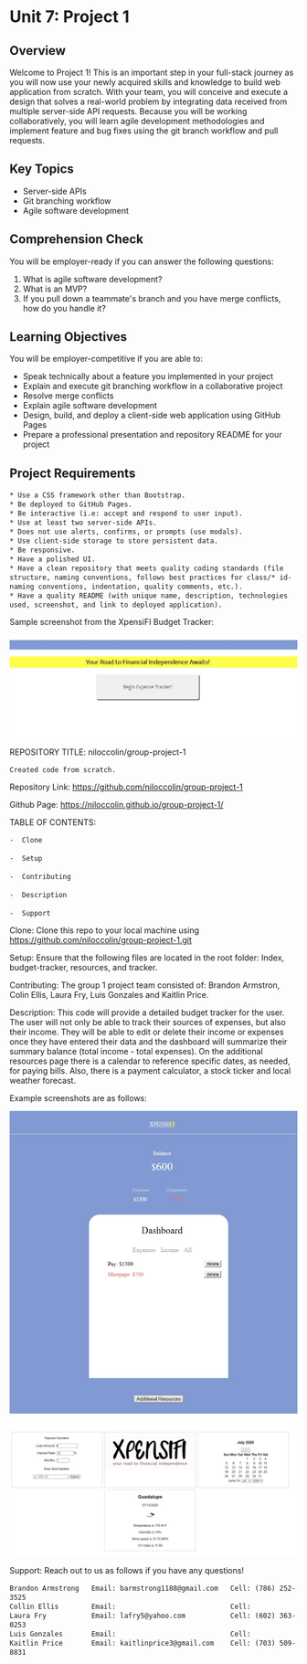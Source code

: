 # Unit 7: Project 1

## Overview
Welcome to Project 1! This is an important step in your full-stack journey as you will now use your newly acquired skills and knowledge to build web application from scratch. With your team, you will conceive and execute a design that solves a real-world problem by integrating data received from multiple server-side API requests. Because you will be working collaboratively, you will learn agile development methodologies and implement feature and bug fixes using the git branch workflow and pull requests.

## Key Topics
* Server-side APIs
* Git branching workflow
* Agile software development

## Comprehension Check
You will be employer-ready if you can answer the following questions:
1. What is agile software development?
2. What is an MVP?
3. If you pull down a teammate's branch and you have merge conflicts, how do you handle it?

## Learning Objectives
You will be employer-competitive if you are able to:
* Speak technically about a feature you implemented in your project
* Explain and execute git branching workflow in a collaborative project
* Resolve merge conflicts
* Explain agile software development
* Design, build, and deploy a client-side web application using GitHub Pages
* Prepare a professional presentation and repository README for your project

## Project Requirements

```
* Use a CSS framework other than Bootstrap.
* Be deployed to GitHub Pages.
* Be interactive (i.e: accept and respond to user input).
* Use at least two server-side APIs.
* Does not use alerts, confirms, or prompts (use modals).
* Use client-side storage to store persistent data.
* Be responsive.
* Have a polished UI.
* Have a clean repository that meets quality coding standards (file structure, naming conventions, follows best practices for class/* id-naming conventions, indentation, quality comments, etc.).
* Have a quality README (with unique name, description, technologies used, screenshot, and link to deployed application).

```
Sample screenshot from the XpensiFI Budget Tracker:

![screenshot](./assets/images/screenshot1.jpg)


REPOSITORY TITLE: niloccolin/group-project-1

    Created code from scratch. 

Repository Link: https://github.com/niloccolin/group-project-1

Github Page: https://niloccolin.github.io/group-project-1/

TABLE OF CONTENTS:
    
    -  Clone
 
    -  Setup
 
    -  Contributing

    -  Description
 
    -  Support

Clone:
    Clone this repo to your local machine using https://github.com/niloccolin/group-project-1.git

Setup:
    Ensure that the following files are located in the root folder: Index, budget-tracker, resources, and tracker.

Contributing:
    The group 1 project team consisted of: Brandon Armstron, Colin Ellis, Laura Fry, Luis Gonzales and Kaitlin Price.

Description:
    This code will provide a detailed budget tracker for the user. The user will not only be able to track their sources of expenses, but also their income. They will be able to edit or delete their income or expenses once they have entered their data and the dashboard will summarize their summary balance (total income - total expenses). On the additional resources page there is a calendar to reference specific dates, as needed, for paying bills. Also, there is a payment calculator, a stock ticker and local weather forecast. 

Example screenshots are as follows:

![screenshot](./assets/images/screenshot2.jpg)

![screenshot](./assets/images/screenshot3.jpg)


Support:
    Reach out to us as follows if you have any questions!

    Brandon Armstrong   Email: barmstrong1188@gmail.com   Cell: (786) 252-3525
    Collin Ellis        Email:                            Cell:
    Laura Fry           Email: lafry5@yahoo.com           Cell: (602) 363-0253
    Luis Gonzales       Email:                            Cell:
    Kaitlin Price       Email: kaitlinprice3@gmail.com    Cell: (703) 509-8831

